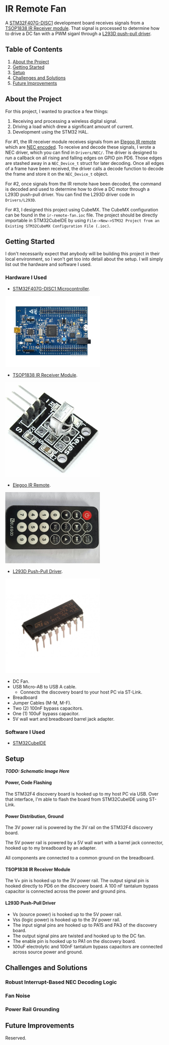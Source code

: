 # IR Remote Fan
A [STM32F407G-DISC1](https://www.st.com/en/evaluation-tools/stm32f4discovery.html) development board receives signals from a [TSOP1838 IR Receiver module](https://hobbyking.com/en_us/keyes-tsop1838-infra-red-37-9khz-receiver-for-arduino.html). That signal is processed to determine how to drive a DC fan with a PWM siganl through a [L293D push-pull driver](https://www.ti.com/product/L293D).

## Table of Contents
1. [About the Project](#about-the-project)
2. [Getting Started](#getting-started)
3. [Setup](#setup)
4. [Challenges and Solutions](#challenges-and-solutions)
5. [Future Improvements](#future-improvements)

## About the Project
For this project, I wanted to practice a few things:
1. Receiving and processing a wireless digital signal.
2. Driving a load which drew a significant amount of current.
3. Development using the STM32 HAL.

For #1, the IR receiver module receives signals from an [Elegoo IR remote](https://myenterprised.com/mods/model-remodel/arduino/remote-control/) which are [NEC encoded](https://techdocs.altium.com/display/FPGA/NEC+Infrared+Transmission+Protocol). To receive and decode these signals, I wrote a NEC driver, which you can find in `Drivers/NEC/`. The driver is designed to run a callback on all rising and falling edges on GPIO pin PD6. Those edges are stashed away in a `NEC_Device_t` struct for later decoding. Once all edges of a frame have been received, the driver calls a decode function to decode the frame and store it on the `NEC_Device_t` object.

For #2, once signals from the IR remote have been decoded, the command is decoded and used to determine how to drive a DC motor through a L293D push-pull driver. You can find the L293D driver code in `Drivers/L293D`. 

For #3, I designed this project using CubeMX. The CubeMX configuration can be found in the `ir-remote-fan.ioc` file. The project should be directly importable in STM32CubeIDE by using `File->New->STM32 Project from an Existing STM32CubeMX Configuration File (.ioc)`.

## Getting Started
I don't necessarily expect that anybody will be building this project in their local environment, so I won't get too into detail about the setup. I will simply list out the hardware and software I used.

### Hardware I Used
* [STM32F407G-DISC1 Microcontroller](https://www.st.com/en/evaluation-tools/stm32f4discovery.html).
<div align="left">
  <img src="https://github.com/michael-michelotti/ir-remote-fan/blob/main/Img/stm32f4-disc1-board.jpg?raw=true" alt="STM32F4-DISC1 development board" width="300"/>
</div>

* [TSOP1838 IR Receiver Module]([https://i.ebayimg.com/images/g/Hw4AAOSwgSFh3YuZ/s-l1600.jpg](https://quagmirerepair.com/tsop1838-38khz-ir-receiver-sensor-module-2-5-5-5vdc.html)).
<div align="left">
  <img src="https://github.com/michael-michelotti/ir-remote-fan/blob/main/Img/TSOP1838_IR_Receiver.jpg?raw=true" alt="TSOP1838 IR receiver" width="300"/>
</div>

* [Elegoo IR Remote](https://myenterprised.com/mods/model-remodel/arduino/remote-control/).
<div align="left">
  <img src="https://github.com/michael-michelotti/ir-remote-fan/blob/main/Img/Elegoo_IR_Remote.jpg?raw=true" alt="Elegoo IR remote" width="300"/>
</div>

* [L293D Push-Pull Driver](https://www.st.com/en/motor-drivers/l293d.html).
<div align="left">
  <img src="https://github.com/michael-michelotti/ir-remote-fan/blob/main/Img/L293D_Push_Pull_Driver.jpg?raw=true" alt="L293D push pull driver" width="300"/>
</div>

* DC Fan.
* USB Micro-AB to USB A cable.
  * Connects the discovery board to your host PC via ST-Link.
* Breadboard
* Jumper Cables (M-M, M-F).
* Two (2) 100nF bypass capacitors.
* One (1) 100uF bypass capacitor.
* 5V wall wart and breadboard barrel jack adapter.

### Software I Used
* [STM32CubeIDE](https://www.st.com/en/development-tools/stm32cubeide.html)

## Setup
***TODO: Schematic Image Here***
#### Power, Code Flashing
The STM32F4 discovery board is hooked up to my host PC via USB. Over that interface, I'm able to flash the board from STM32CubeIDE using ST-Link. 

#### Power Distribution, Ground
The 3V power rail is powered by the 3V rail on the STM32F4 discovery board.

The 5V power rail is powered by a 5V wall wart with a barrel jack connector, hooked up to my breadboard by an adapter.

All components are connected to a common ground on the breadboard.

#### TSOP1838 IR Receiver Module
The V+ pin is hooked up to the 3V power rail. The output signal pin is hooked directly to PD6 on the discovery board. A 100 nF tantalum bypass capacitor is connected across the power and ground pins. 

#### L293D Push-Pull Driver
* Vs (source power) is hooked up to the 5V power rail.
* Vss (logic power) is hooked up to the 3V power rail.
* The input signal pins are hooked up to PA15 and PA3 of the discovery board.
* The output signal pins are twisted and hooked up to the DC fan.
* The enable pin is hooked up to PA1 on the discovery board.
* 100uF electrolytic and 100nF tantalum bypass capacitors are connected across source power and ground.

## Challenges and Solutions
### Robust Interrupt-Based NEC Decoding Logic
### Fan Noise
### Power Rail Grounding


## Future Improvements
Reserved.
